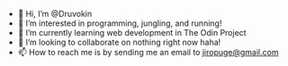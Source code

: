 - 👋 Hi, I’m @Druvokin
- 👀 I’m interested in programming, jungling, and running!
- 🌱 I’m currently learning web development in The Odin Project
- 💞️ I’m looking to collaborate on nothing right now haha!
- 📫 How to reach me is by sending me an email to jiropuge@gmail.com

<!---
Druvokin/Druvokin is a ✨ special ✨ repository because its `README.md` (this file) appears on your GitHub profile.
You can click the Preview link to take a look at your changes.
--->
